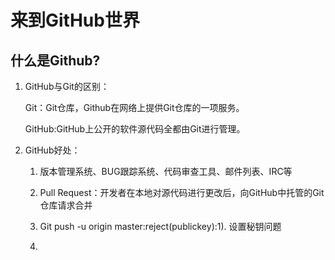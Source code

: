 # 来到GitHub世界

## 什么是Github?

1. GitHub与Git的区别：

   Git：Git仓库，Github在网络上提供Git仓库的一项服务。

   GitHub:GitHub上公开的软件源代码全都由Git进行管理。

2. GitHub好处：

   1. 版本管理系统、BUG跟踪系统、代码审查工具、邮件列表、IRC等

   2. Pull Request：开发者在本地对源代码进行更改后，向GitHub中托管的Git仓库请求合并

   3. Git push -u origin master:reject(publickey):1). 设置秘钥问题

   4.   

      

       

   